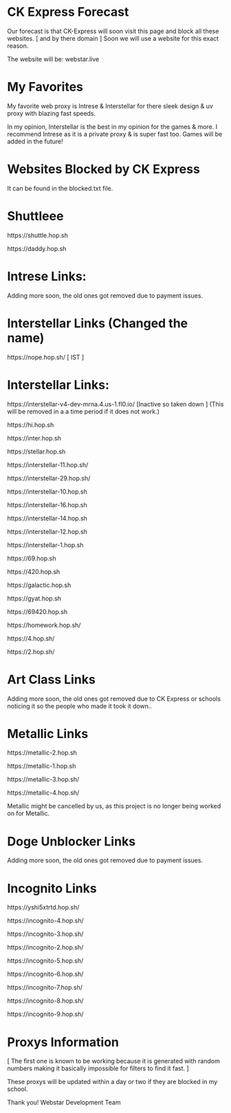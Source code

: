 # CK Express Forecast

Our forecast is that CK-Express will soon visit this page and block all these websites. [ and by there domain ]
Soon we will use a website for this exact reason.

The website will be: webstar.live

# My Favorites

My favorite web proxy is Intrese & Interstellar for there sleek design & uv proxy with blazing fast speeds.

In my opinion, Interstellar is the best in my opinion for the games & more.
I recommend Intrese as it is a private proxy & is super fast too. Games will be added in the future!

# Websites Blocked by CK Express

It can be found in the blocked.txt file.

# Shuttleee 

<p>https://shuttle.hop.sh</p>
<p>https://daddy.hop.sh</p>

# Intrese Links:

<p>Adding more soon, the old ones got removed due to payment issues.</p>

# Interstellar Links (Changed the name)

<p>https://nope.hop.sh/ [ IST ] </p>

# Interstellar Links:

<p>https://interstellar-v4-dev-mrna.4.us-1.fl0.io/ [Inactive so taken down ] (This will be removed in a a time period if it does not work.) </p>
<p>https://hi.hop.sh</p>
<p>https://inter.hop.sh</p>
<p>https://stellar.hop.sh</p>
<p>https://interstellar-11.hop.sh/</p>
<p>https://interstellar-29.hop.sh/</p>
<p>https://interstellar-10.hop.sh</p>
<p>https://interstellar-16.hop.sh</p> 
<p>https://interstellar-14.hop.sh</p> 
<p>https://interstellar-12.hop.sh</p>
<p>https://interstellar-1.hop.sh</p>
<p>https://69.hop.sh</p>
<p>https://420.hop.sh</p>
<p>https://galactic.hop.sh</p>
<p>https://gyat.hop.sh</p>
<p>https://69420.hop.sh</p>
<p>https://homework.hop.sh/</p>
<p>https://4.hop.sh/</p>
<p>https://2.hop.sh/</p>


# Art Class Links

<p>Adding more soon, the old ones got removed due to CK Express or schools noticing it so the people who made it took it down..</p>

# Metallic Links

<p>https://metallic-2.hop.sh</p>
<p>https://metallic-1.hop.sh</p>
<p>https://metallic-3.hop.sh/</p>
<p>https://metallic-4.hop.sh/</p>

<p>Metallic might be cancelled by us, as this project is no longer being worked on for Metallic.</p>

# Doge Unblocker Links

<p>Adding more soon, the old ones got removed due to payment issues.</p>

# Incognito Links

<p>https://yshi5xtrtd.hop.sh/</p>
<p>https://incognito-4.hop.sh/</p>
<p>https://incognito-3.hop.sh/</p>
<p>https://incognito-2.hop.sh/</p>
<p>https://incognito-5.hop.sh/</p>
<p>https://incognito-6.hop.sh/</p>
<p>https://incognito-7.hop.sh/</p>
<p>https://incognito-8.hop.sh/</p>
<p>https://incognito-9.hop.sh/</p>

# Proxys Information

[ The first one is known to be working because it is generated with random numbers making it basically impossible for filters to find it fast. ]

These proxys will be updated within a day or two if they are blocked in my school. 

Thank you! Webstar Development Team







